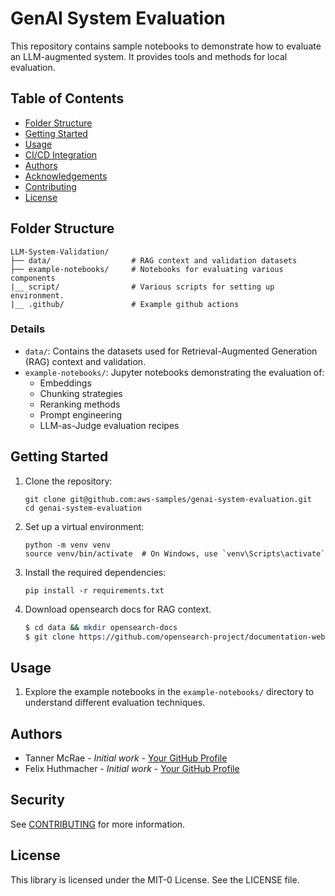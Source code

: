 # GenAI System Evaluation

This repository contains sample notebooks to demonstrate how to evaluate an LLM-augmented system. It provides tools and methods for local evaluation.

## Table of Contents

- [Folder Structure](#folder-structure)
- [Getting Started](#getting-started)
- [Usage](#usage)
- [CI/CD Integration](#cicd-integration)
- [Authors](#authors)
- [Acknowledgements](#acknowledgements)
- [Contributing](#contributing)
- [License](#license)

## Folder Structure

```
LLM-System-Validation/
├── data/                  # RAG context and validation datasets
├── example-notebooks/     # Notebooks for evaluating various components
|__ script/                # Various scripts for setting up environment.
|__ .github/               # Example github actions
```

### Details

- `data/`: Contains the datasets used for Retrieval-Augmented Generation (RAG) context and validation.
- `example-notebooks/`: Jupyter notebooks demonstrating the evaluation of:
  - Embeddings
  - Chunking strategies
  - Reranking methods
  - Prompt engineering
  - LLM-as-Judge evaluation recipes

## Getting Started

1. Clone the repository:
   ```
   git clone git@github.com:aws-samples/genai-system-evaluation.git
   cd genai-system-evaluation
   ```

2. Set up a virtual environment:
   ```
   python -m venv venv
   source venv/bin/activate  # On Windows, use `venv\Scripts\activate`
   ```

3. Install the required dependencies:
   ```
   pip install -r requirements.txt
   ```

4. Download opensearch docs for RAG context.
   ``` bash
   $ cd data && mkdir opensearch-docs
   $ git clone https://github.com/opensearch-project/documentation-website.git
   ```

## Usage

1. Explore the example notebooks in the `example-notebooks/` directory to understand different evaluation techniques.

## Authors

- Tanner McRae - *Initial work* - [Your GitHub Profile](https://github.com/tannermcrae)
- Felix Huthmacher  - *Initial work* - [Your GitHub Profile](https://github.com/fhuthmacher)

## Security

See [CONTRIBUTING](CONTRIBUTING.md#security-issue-notifications) for more information.

## License

This library is licensed under the MIT-0 License. See the LICENSE file.

